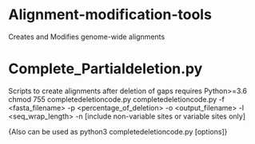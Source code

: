 # Alignment-modification-tools
Creates and Modifies genome-wide alignments
# Complete_Partialdeletion.py
Scripts to create alignments after deletion of gaps
requires Python>=3.6
chmod 755 completedeletioncode.py
completedeletioncode.py -f <fasta_filename> -p <percentage_of_deletion> -o <output_filename> -l <seq_wrap_length> -n [include non-variable sites or variable sites only]

{Also can be used as python3 completedeletioncode.py [options]}

